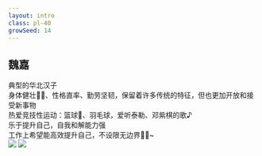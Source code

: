 ```yaml
---
layout: intro
class: pl-40
growSeed: 14
---
```


## 魏嘉

<div class="leading-10 opacity-80 mr-60 mt-4">
典型的华北汉子<br>
身体健壮💪🏻、性格直率、勤劳坚韧，保留着许多传统的特征，但也更加开放和接受新事物<br>
热爱竞技性运动：篮球🏀、羽毛球，爱听泰勒、邓紫棋的歌♪<br>
乐于提升自己，自我和解能力强<br>
工作上希望能高效提升自己，不设限无边界🏊🏻~<br>
</div>

<img src="/w-j.png" v-click absolute top-45 right-24 w-50 />
<img src="/hi.png" v-after absolute top-42 right-20 w-8 rotate-10 delay-300 />

<div flex="~ gap2">

</div>
